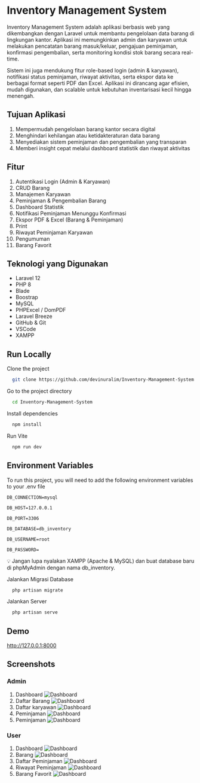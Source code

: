
# Inventory Management System

Inventory Management System adalah aplikasi berbasis web yang dikembangkan dengan Laravel untuk membantu pengelolaan data barang di lingkungan kantor. Aplikasi ini memungkinkan admin dan karyawan untuk melakukan pencatatan barang masuk/keluar, pengajuan peminjaman, konfirmasi pengembalian, serta monitoring kondisi stok barang secara real-time.

Sistem ini juga mendukung fitur role-based login (admin & karyawan), notifikasi status peminjaman, riwayat aktivitas, serta ekspor data ke berbagai format seperti PDF dan Excel. Aplikasi ini dirancang agar efisien, mudah digunakan, dan scalable untuk kebutuhan inventarisasi kecil hingga menengah.

## Tujuan Aplikasi

1. Mempermudah pengelolaan barang kantor secara digital
2. Menghindari kehilangan atau ketidakteraturan data barang
3. Menyediakan sistem peminjaman dan pengembalian yang transparan
4. Memberi insight cepat melalui dashboard statistik dan riwayat aktivitas

## Fitur
1. Autentikasi Login (Admin & Karyawan)
2. CRUD Barang
3. Manajemen Karyawan
4. Peminjaman & Pengembalian Barang
5. Dashboard Statistik
6. Notifikasi Peminjaman Menunggu Konfirmasi
7. Ekspor PDF & Excel (Barang & Peminjaman)
8. Print
9. Riwayat Peminjaman Karyawan
10. Pengumuman
11. Barang Favorit

## Teknologi yang Digunakan
- Laravel 12
- PHP 8
- Blade
- Boostrap
- MySQL
- PHPExcel / DomPDF
- Laravel Breeze
- GitHub & Git
- VSCode
- XAMPP
## Run Locally

Clone the project

```bash
  git clone https://github.com/devinuralim/Inventory-Management-System
```

Go to the project directory

```bash
  cd Inventory-Management-System
```

Install dependencies

```bash
  npm install
```

Run Vite

```bash
  npm run dev
```


## Environment Variables

To run this project, you will need to add the following environment variables to your .env file

`DB_CONNECTION=mysql`

`DB_HOST=127.0.0.1`

`DB_PORT=3306`

`DB_DATABASE=db_inventory`

`DB_USERNAME=root`

`DB_PASSWORD=`

💡 Jangan lupa nyalakan XAMPP (Apache & MySQL) dan buat database baru di phpMyAdmin dengan nama db_inventory.

Jalankan Migrasi Database
```bash
  php artisan migrate
```
Jalankan Server
```bash
  php artisan serve
```
## Demo
http://127.0.0.1:8000
## Screenshots
### Admin
1. Dashboard
![Dashboard](public/1.png)
2. Daftar Barang
![Dashboard](public/image.png)
3. Daftar karyawan
![Dashboard](public/3.png)
4. Peminjaman
![Dashboard](public/4.png)
5. Peminjaman
![Dashboard](public/5.png)

### User

1. Dashboard
![Dashboard](public/6.png)
2. Barang
![Dashboard](public/7.png)
3. Daftar Peminjaman
![Dashboard](public/8.png)
4. Riwayat Peminjaman
![Dashboard](public/9.png)
5. Barang Favorit
![Dashboard](public/10.png)